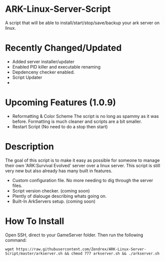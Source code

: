 # ARK-Linux-Server-Script
A script that will be able to install/start/stop/save/backup your ark server on linux.

# Recently Changed/Updated

- Added server installer/updater
- Enabled PID killer and executable renaming
- Depdenceny checker enabled.
- Script Updater
- 
# Upcoming Features (1.0.9)

- Reformatting & Color Scheme
The script is no long as spammy as it was before. Formatting is much cleaner and scripts are a bit smaller.
- Restart Script (No need to do a stop then start)

# Description
The goal of this script is to make it easy as possible for someone to manage their own 'ARK:Survival Evolved' server over a linux server. This script is still very new but also already has many built in features.

- Custom configuration file. No more needing to dig through the server files.
- Script version checker. (coming soon)
- Plently of dialouge describing whats going on.
- Built-In ArkServers setup. (coming soon)

# How To Install

Open SSH, direct to your GameServer folder. Then run the following command:
````
wget https://raw.githubusercontent.com/Zendrex/ARK-Linux-Server-Script/master/arkserver.sh && chmod 777 arkserver.sh && ./arkserver.sh
````
